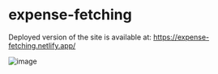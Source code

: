 # expense-fetching

Deployed version of the site is available at: https://expense-fetching.netlify.app/

![image](https://github.com/user-attachments/assets/0b6f4dd1-b43c-4d2b-a959-da57ae090c14)
